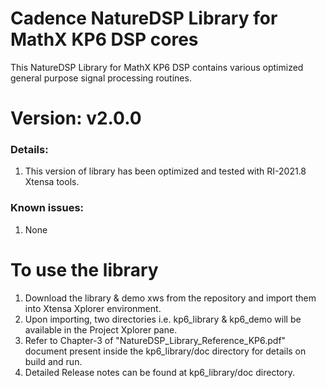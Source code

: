 # Cadence NatureDSP Library for MathX KP6 DSP cores

<p>This NatureDSP Library for MathX KP6 DSP contains various optimized general purpose signal processing routines.</p>

<h1> Version: v2.0.0 </h1>
 <h3> Details:</h3>
       <p>
       <ol>
      <li>This version of library has been optimized and tested with RI-2021.8 Xtensa tools.</li>
      </ol>
      </p>
<h3> Known issues:</h3>
     <p>
     <ol>
    <li> None</li>
     </ol>
     </p>



<h1>To use the library </h1>
<p>
<ol>
<li>Download the library & demo xws from the repository and import them into Xtensa Xplorer environment.</li>
<li>Upon importing, two directories i.e. kp6_library & kp6_demo  will be available in the Project Xplorer pane.</li>
<li>Refer to Chapter-3 of "NatureDSP_Library_Reference_KP6.pdf" document present inside the kp6_library/doc directory for details on build and run.</li>
<li>Detailed Release notes can be found at kp6_library/doc directory.</li>
</ol>
</p>



